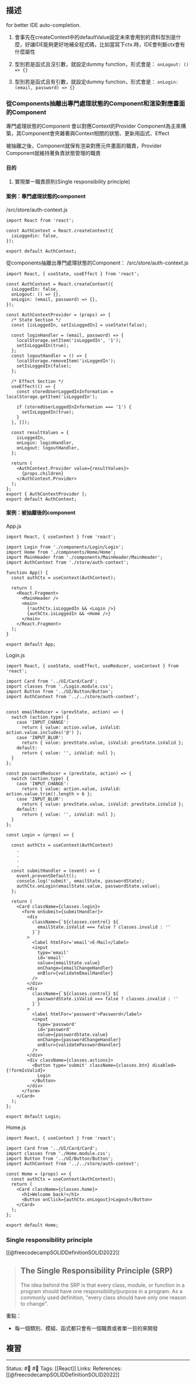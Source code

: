 ## 描述

for better IDE auto-completion.

1. 會事先在createContext中的defaultValue設定未來會用到的資料型別是什麼，好讓IDE能夠更好地補全程式碼，比如當寫下ctx.時，IDE會判斷ctx會有什麼屬性

2. 型別若是函式且沒引數，就設定dummy function，形式會是：
`onLogout: () => {}`

3. 型別若是函式且有引數，就設定dummy function，形式會是：
`onLogin: (email, password) => {}`



### 從Components抽離出專門處理狀態的Component和渲染對應畫面的Component


專門處理狀態的Component 會以對應Context的Provider Component為主來構築，其Component會夾雜著與Context相關的狀態、更新用函式、Effect

被抽離之後，Component就保有渲染對應元件畫面的職責，Provider Component就維持著負責狀態管理的職責



#### 目的
1. 實現單一職責原則(Single responsibility principle)

#### 案例：專門處理狀態的component

/src/store/auth-context.js
```
import React from 'react';

const AuthContext = React.createContext({
  isLoggedin: false,
});

export default AuthContext;
```

從components抽離出專門處理狀態的Component： /src/store/auth-context.js
```
import React, { useState, useEffect } from 'react';

const AuthContext = React.createContext({
  isLoggedIn: false,
  onLogout: () => {},
  onLogin: (email, password) => {},
});

const AuthContextProvider = (props) => {
  /* State Section */
  const [isLoggedIn, setIsLoggedIn] = useState(false);

  const loginHandler = (email, password) => {
    localStorage.setItem('isLoggedIn', '1');
    setIsLoggedIn(true);
  };
  const logoutHandler = () => {
    localStorage.removeItem('isLoggedIn');
    setIsLoggedIn(false);
  };

  /* Effect Section */
  useEffect(() => {
    const storedUserLoggedInInformation = localStorage.getItem('isLoggedIn');

    if (storedUserLoggedInInformation === '1') {
      setIsLoggedIn(true);
    }
  }, []);

  const resultValues = {
    isLoggedIn,
    onLogin: loginHandler,
    onLogout: logoutHandler,
  };

  return (
    <AuthContext.Provider value={resultValues}>
      {props.children}
    </AuthContext.Provider>
  );
};
export { AuthContextProvider };
export default AuthContext;
```

#### 案例：被抽離後的component

App.js
```
import React, { useContext } from 'react';

import Login from './components/Login/Login';
import Home from './components/Home/Home';
import MainHeader from './components/MainHeader/MainHeader';
import AuthContext from './store/auth-context';

function App() {
  const authCtx = useContext(AuthContext);

  return (
    <React.Fragment>
      <MainHeader />
      <main>
        {!authCtx.isLoggedIn && <Login />}
        {authCtx.isLoggedIn && <Home />}
      </main>
    </React.Fragment>
  );
}

export default App;

```


Login.js
```
import React, { useState, useEffect, useReducer, useContext } from 'react';

import Card from '../UI/Card/Card';
import classes from './Login.module.css';
import Button from '../UI/Button/Button';
import AuthContext from '../../store/auth-context';


const emailReducer = (prevState, action) => {
  switch (action.type) {
    case 'INPUT_CHANGE':
      return { value: action.value, isValid: action.value.includes('@') };
    case 'INPUT_BLUR':
      return { value: prevState.value, isValid: prevState.isValid };
    default:
      return { value: '', isValid: null };
  }
};

const passwordReducer = (prevState, action) => {
  switch (action.type) {
    case 'INPUT_CHANGE':
      return { value: action.value, isValid: action.value.trim().length > 6 };
    case 'INPUT_BLUR':
      return { value: prevState.value, isValid: prevState.isValid };
    default:
      return { value: '', isValid: null };
  }
};

const Login = (props) => {

  const authCtx = useContext(AuthContext)
	.
	.
	.
	.
  const submitHandler = (event) => {
    event.preventDefault();
    console.log('submit', emailState, passwordState);
    authCtx.onLogin(emailState.value, passwordState.value);
  };

  return (
    <Card className={classes.login}>
      <form onSubmit={submitHandler}>
        <div
          className={`${classes.control} ${
            emailState.isValid === false ? classes.invalid : ''
          }`}
        >
          <label htmlFor='email'>E-Mail</label>
          <input
            type='email'
            id='email'
            value={emailState.value}
            onChange={emailChangeHandler}
            onBlur={validateEmailHandler}
          />
        </div>
        <div
          className={`${classes.control} ${
            passwordState.isValid === false ? classes.invalid : ''
          }`}
        >
          <label htmlFor='password'>Password</label>
          <input
            type='password'
            id='password'
            value={passwordState.value}
            onChange={passwordChangeHandler}
            onBlur={validatePasswordHandler}
          />
        </div>
        <div className={classes.actions}>
          <Button type='submit' className={classes.btn} disabled={!formIsValid}>
            Login
          </Button>
        </div>
      </form>
    </Card>
  );
};

export default Login;

```

Home.js
```
import React, { useContext } from 'react';

import Card from '../UI/Card/Card';
import classes from './Home.module.css';
import Button from '../UI/Button/Button';
import AuthContext from '../../store/auth-context';

const Home = (props) => {
  const authCtx = useContext(AuthContext);
  return (
    <Card className={classes.home}>
      <h1>Welcome back!</h1>
      <Button onClick={authCtx.onLogout}>Logout</Button>
    </Card>
  );
};

export default Home;

```

### Single responsibility principle 

[[@freecodecampSOLIDDefinitionSOLID2022]]
> ## The Single Responsibility Principle (SRP)
> The idea behind the SRP is that every class, module, or function in a program should have one responsibility/purpose in a program. As a commonly used definition, "every class should have only one reason to change".


重點：
- 每一個類別、模組、函式都只會有一個職責或者單一目的來開發


## 複習


---
Status: #🌱 #📓 
Tags:
[[React]]
Links:
References:
[[@freecodecampSOLIDDefinitionSOLID2022]]